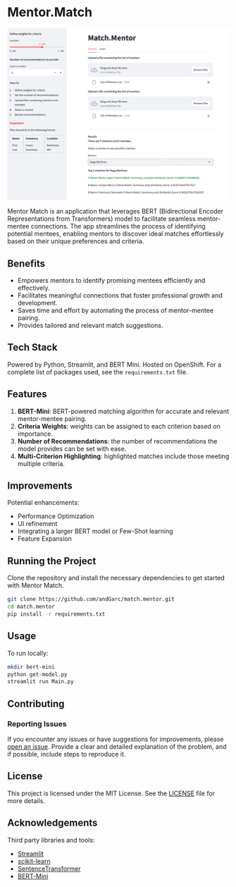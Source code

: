 # Mentor.Match

![Mentor.Match Image](./docs/imgs/sample_image.png)

Mentor Match is an application that leverages BERT (Bidirectional Encoder Representations from Transformers) model to facilitate seamless mentor-mentee connections. The app streamlines the process of identifying potential mentees, enabling mentors to discover ideal matches effortlessly based on their unique preferences and criteria.

## Benefits
- Empowers mentors to identify promising mentees efficiently and effectively.
- Facilitates meaningful connections that foster professional growth and development.
- Saves time and effort by automating the process of mentor-mentee pairing.
- Provides tailored and relevant match suggestions.

## Tech Stack
Powered by Python, Streamlit, and BERT Mini. Hosted on OpenShift.
For a complete list of packages used, see the `requirements.txt` file. 

## Features
1. **BERT-Mini**: BERT-powered matching algorithm for accurate and relevant mentor-mentee pairing. 
2. **Criteria Weights**: weights can be assigned to each criterion based on importance. 
3. **Number of Recommendations**: the number of recommendations the model provides can be set with ease. 
4. **Multi-Criterion Highlighting**: highlighted matches include those meeting multiple criteria. 

## Improvements
Potential enhancements:
- Performance Optimization
- UI refinement 
- Integrating a larger BERT model or Few-Shot learning 
- Feature Expansion

## Running the Project

Clone the repository and install the necessary dependencies to get started with Mentor Match.

```bash
git clone https://github.com/andGarc/match.mentor.git
cd match.mentor
pip install -r requirements.txt
```
## Usage
To run locally:
```bash
mkdir bert-mini
python get-model.py
streamlit run Main.py
``````

## Contributing  
### Reporting Issues
If you encounter any issues or have suggestions for improvements, please [open an issue](https://github.com/andGarc/match.mentor/issues). Provide a clear and detailed explanation of the problem, and if possible, include steps to reproduce it.

## License
This project is licensed under the MIT License. See the [LICENSE](LICENSE) file for more details.

## Acknowledgements
Third party libraries and tools:
 - [Streamlit](https://streamlit.io)
 - [scikit-learn](https://scikit-learn.org/stable/)
 - [SentenceTransformer](https://www.sbert.net)
 - [BERT-Mini](https://huggingface.co/prajjwal1/bert-mini)


